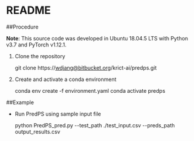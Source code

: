 # README #

##Procedure

**Note**:
This source code was developed in Ubuntu 18.04.5 LTS with Python v3.7 and PyTorch v1.12.1.

1. Clone the repository

	git clone https://wdjang@bitbucket.org/krict-ai/predps.git

2. Create and activate a conda environment

	conda env create -f environment.yaml
	conda activate predps

##Example

- Run PredPS using sample input file

	python PredPS_pred.py --test_path ./test_input.csv --preds_path output_results.csv 




	

